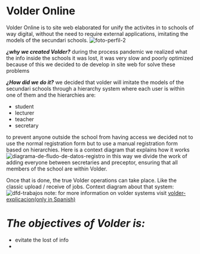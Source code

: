 # Volder Online

Volder Online is to site web elaborated for unify the activites in to schools of way digital, without the need to require external applications, imitating the models of the secundari schools.
![foto-perfil-2](https://user-images.githubusercontent.com/77320589/116850027-438b2980-abc6-11eb-850a-bce413902d08.jpg)

**_¿why we created Volder?_** 
during the process pandemic we realized what the info inside the schools it was lost, it was very slow and poorly optimized because of this we decided to de develop in site web for solve these problems


 **_¿How did we do it?_**
we decided that volder will imitate the models of the secundari schools through a hierarchy system where each user is within one of them and the hierarchies are:
- student
- lecturer
- teacher
- secretary


to prevent anyone outside the school from having access we decided not to use the normal registration form but to use a manual registration form based on hierarchies. Here is a context diagram that explains how it works
![diagrama-de-fludo-de-datos-registro](https://user-images.githubusercontent.com/77320589/116844074-5b5bb100-abb8-11eb-9382-475d1692d017.png)
in this way we divide the work of adding everyone between secretaries and preceptor, ensuring that all members of the school are within Volder.


Once that is done, the true Volder operations can take place. Like the classic upload / receive of jobs. Context diagram about that system:
![dfd-trabajos](https://user-images.githubusercontent.com/77320589/116849633-7d0f6500-abc5-11eb-93b4-cb9d6a363227.png)
note: 
for more information on volder systems visit [volder-explicacion(only in Spanish)](http://luofluck.epizy.com/volder-explicacion/)


# **_The objectives of Volder is:_**

- evitate the lost of info
- 


